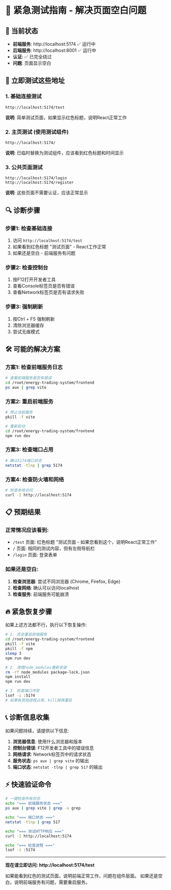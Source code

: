 # 🚨 紧急测试指南 - 解决页面空白问题

## 📍 当前状态
- **前端服务**: http://localhost:5174 ✅ 运行中
- **后端服务**: http://localhost:8001 ✅ 运行中
- **认证**: ✅ 已完全绕过
- **问题**: 页面显示空白

## 🔧 立即测试这些地址

### 1. 基础连接测试
```
http://localhost:5174/test
```
**说明**: 简单测试页面，如果显示红色标题，说明React正常工作

### 2. 主页测试 (使用测试组件)
```
http://localhost:5174/
```
**说明**: 已临时替换为测试组件，应该看到红色标题和时间显示

### 3. 公共页面测试
```
http://localhost:5174/login
http://localhost:5174/register
```
**说明**: 这些页面不需要认证，应该正常显示

## 🔍 诊断步骤

### 步骤1: 检查基础连接
1. 访问 `http://localhost:5174/test`
2. 如果看到红色标题 "测试页面" - React工作正常
3. 如果还是空白 - 前端服务有问题

### 步骤2: 检查控制台
1. 按F12打开开发者工具
2. 查看Console标签页是否有错误
3. 查看Network标签页是否有请求失败

### 步骤3: 强制刷新
1. 按Ctrl + F5 强制刷新
2. 清除浏览器缓存
3. 尝试无痕模式

## 🛠️ 可能的解决方案

### 方案1: 检查前端服务日志
```bash
# 查看前端服务是否有错误
cd /root/energy-trading-system/frontend
ps aux | grep vite
```

### 方案2: 重启前端服务
```bash
# 停止当前服务
pkill -f vite

# 重新启动
cd /root/energy-trading-system/frontend
npm run dev
```

### 方案3: 检查端口占用
```bash
# 确认5174端口状态
netstat -tlnp | grep 5174
```

### 方案4: 检查防火墙和网络
```bash
# 检查本地访问
curl -I http://localhost:5174
```

## 📋 预期结果

### 正常情况应该看到:
- `/test` 页面: 红色标题 "测试页面 - 如果您看到这个，说明React正常工作"
- `/` 页面: 相同的测试内容，但有左侧导航栏
- `/login` 页面: 登录表单

### 如果还是空白:
1. **检查浏览器**: 尝试不同浏览器 (Chrome, Firefox, Edge)
2. **检查网络**: 确认可以访问localhost
3. **检查服务**: 前端服务可能崩溃

## 🔥 紧急恢复步骤

如果上述方法都不行，执行以下恢复操作:

```bash
# 1. 完全重启前端服务
cd /root/energy-trading-system/frontend
pkill -f vite
pkill -f npm
sleep 3
npm run dev

# 2. 清理node_modules重新安装
rm -rf node_modules package-lock.json
npm install
npm run dev

# 3. 检查端口冲突
lsof -i :5174
# 如果有其他进程占用，kill掉再重启
```

## 📞 诊断信息收集

如果问题持续，请提供以下信息:

1. **浏览器信息**: 使用什么浏览器和版本
2. **控制台错误**: F12开发者工具中的错误信息
3. **网络请求**: Network标签页中的请求状态
4. **服务状态**: `ps aux | grep vite` 的输出
5. **端口状态**: `netstat -tlnp | grep 517` 的输出

## ⚡ 快速验证命令

```bash
# 一键检查所有状态
echo "=== 前端服务状态 ==="
ps aux | grep vite | grep -v grep

echo "=== 端口状态 ==="
netstat -tlnp | grep 517

echo "=== 测试HTTP响应 ==="
curl -I http://localhost:5174

echo "=== 检查进程 ==="
lsof -i :5174
```

---

**现在请立即访问: http://localhost:5174/test**

如果能看到红色的测试页面，说明前端正常工作，问题在组件层面。
如果还是空白，说明前端服务有问题，需要重启服务。 